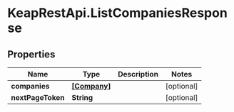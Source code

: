 # KeapRestApi.ListCompaniesResponse

## Properties

Name | Type | Description | Notes
------------ | ------------- | ------------- | -------------
**companies** | [**[Company]**](Company.md) |  | [optional] 
**nextPageToken** | **String** |  | [optional] 


